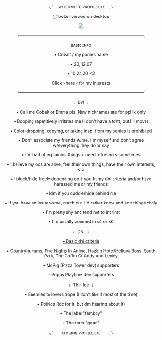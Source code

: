 <div align="center">
<p>
˗ˏˋ 　ᴡᴇʟᴄᴏᴍᴇ ᴛᴏ ᴘʀᴏғɪʟᴇ.ᴇxᴇ　ˎˊ˗
</p>
<p>
<p>
ⓘ better viewed on desktop
</p>
<p>
<img src="https://i.imgur.com/8qrqPvd.png" />
</p>
<p>

<p>
╭—————————————————————————————╮
</p>
<p>
ʙᴀsɪᴄ ɪɴғᴏ
</p>
<p>
• Cobalt / my ponies name
</p>
<p>
• 20, 12.07
</p>
<p>
• 10.24.20 <3
</p>
<p>
	
Click › [here](https://github.com/cobaltpng/thefootsoldier) ‹ for my interests
</p>
<p>
╰—————————————————————————————╯
</p>
<p>
﹙ BYI ﹚
</p>
<p>
• Call me Cobalt or Emma pls. New nicknames are for ppl ik only
</p>
<p>
• Booping repetitively irritates me (I don't have a td/tt, but I'll move)
</p>
<p>
• Color-dropping, copying, or taking insp. from my ponies is prohibited
</p>
<p>
• Don't associate my friends w/me. I'm myself and don't agree w/everything they do or say
</p>
<p>
• I'm bad at explaining things + need refreshers sometimes
</p>
<p>
• I believe my ocs are alive, feel their own things, have their own interests, etc
</p>
<p>
• I block/hide freely depending on if you fit my dni criteria and/or have harassed me or my friends
</p>
• Idm if you cuddle/hide behind me
</p>
<p>
• If you have an issue w/me, reach out. I'd rather know and sort things civily
</p>
<p>
• I'm pretty shy and tend not to int first
</p>
<p>
• I'm usually zoomed in x4 or x6
</p>
<p>
﹙ DNI ﹚
</p>
<p>
	
[• Basic dni criteria](https://basic-dni.crd.co/)
</p>
</p>
• Countryhumans, Five Nights In Anime, Hazbin Hotel/Helluva Boss, South Park, The Coffin Of Andy And Leyley
</p>
• McPig (Pizza Tower dev) supporters
</p>
</p>
• Poppy Playtime dev supporters
</p>
<p>
﹙ Thin Ice ﹚
</p>
<p>
• Enemies to lovers trope (I don't like it most of the time)
</p>
<p>
• Politics (idc for it, but dm hearing about it)
</p>

<p>
• The label "femboy"
</p>
<p>
• The term "goon"
</p>
<p>
 ˗ˏˋ　　ᴄʟᴏsɪɴɢ ᴘʀᴏғɪʟᴇ.ᴇxᴇ　　ˎˊ˗
</p>
